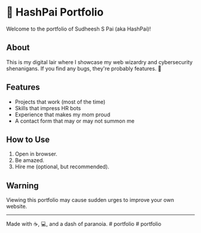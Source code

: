 # 🚀 HashPai Portfolio

Welcome to the portfolio of Sudheesh S Pai (aka HashPai)!

## About
This is my digital lair where I showcase my web wizardry and cybersecurity shenanigans. If you find any bugs, they're probably features. 🐞

## Features
- Projects that work (most of the time)
- Skills that impress HR bots
- Experience that makes my mom proud
- A contact form that may or may not summon me

## How to Use
1. Open in browser.
2. Be amazed.
3. Hire me (optional, but recommended).

## Warning
Viewing this portfolio may cause sudden urges to improve your own website.

---

Made with ☕, 💻, and a dash of paranoia.
#   p o r t f o l i o 
 
 #   p o r t f o l i o  
 